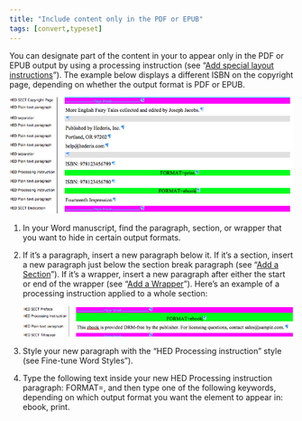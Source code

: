 ```yaml
---
title: "Include content only in the PDF or EPUB"
tags: [convert,typeset]
---
```

 
<html><body><section data-type="chapter" class="hsecchapter" data-hederis-type="hsecchapter" id="include-custom-content" data-pi-attrs="id: include-custom-content; data-tags: convert,typeset;" role="doc-chapter" data-tags="convert,typeset" data-author-name=" " data-book-title=" " title="Include content only in the PDF or EPUB"><p class="hblkp" data-hederis-type="hblkp" id="pUtpI5KaE">You can designate part of the content in your to appear only in the PDF or EPUB output by using a processing instruction (see &#8220;<a href="{% link _docs/custom-design.md %}" class="hspana" data-hederis-type="hspana" id="pI7F4ZBv7">Add special layout instructions</a>&#8221;). The example below displays a different ISBN on the copyright page, depending on whether the output format is PDF or EPUB.</p><img data-hederis-type="hblkimg" class="hblkimg" id="pSoGXZ909" src="/images/customcontent1.png" data-img-src="/images/customcontent1.png"/><ol class="hwprnumlist" data-hederis-type="hwprnumlist" id="puymJWFCH"><li class="hblkoli" data-hederis-type="hblkoli" id="liJfsU7sHx"><p class="hblkoli" data-hederis-type="hblklip" id="pZxgZR3KT">In your Word manuscript, find the paragraph, section, or wrapper that you want to hide in certain output formats.</p></li><li class="hblkoli" data-hederis-type="hblkoli" id="liCXtxy26s"><p class="hblkoli" data-hederis-type="hblklip" id="pIUktFSFH">If it&#8217;s a paragraph, insert a new paragraph below it. If it&#8217;s a section, insert a new paragraph just below the section break paragraph (see &#8220;<a href="{% link _docs/add-a-section.md %}" class="hspana" data-hederis-type="hspana" id="pV3ZV4Yls">Add a Section</a>&#8221;). If it&#8217;s a wrapper, insert a new paragraph after either the start or end of the wrapper (see &#8220;<a href="{% link _docs/add-a-wrapper.md %}" class="hspana" data-hederis-type="hspana" id="pl4IgXWNt">Add a Wrapper</a>&#8221;). Here&#8217;s an example of a processing instruction applied to a whole section:</p><img data-hederis-type="hblkimg" class="hblkimg" id="pOzRcpgkI" src="/images/customcontent2.png" data-img-src="/images/customcontent2.png"/></li><li class="hblkoli" data-hederis-type="hblkoli" id="lijbNuluCv"><p class="hblkoli" data-hederis-type="hblklip" id="pNYGSiPQg">Style your new paragraph with the &#8220;HED Processing instruction&#8221; style (see Fine-tune Word Styles&#8221;).</p></li><li class="hblkoli" data-hederis-type="hblkoli" id="liRqDe0YZP"><p class="hblkoli" data-hederis-type="hblklip" id="p377sLrj0">Type the following text inside your new HED Processing instruction paragraph: FORMAT=, and then type one of the following keywords, depending on which output format you want the element to appear in: ebook, print.</p></li></ol></section></body></html>
